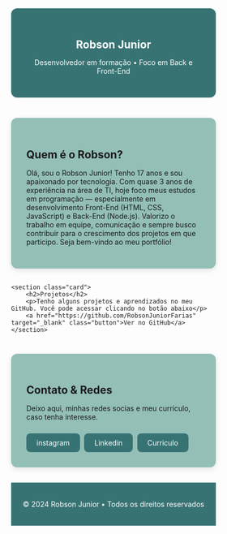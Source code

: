 <!DOCTYPE html>
<html lang="pt-br">
<head>
  <meta charset="UTF-8" />
  <meta name="viewport" content="width=device-width, initial-scale=1.0" />
  <title>Robson Junior - Desenvolvedor Junior</title>
  <style>
    * {
      margin: 0;
      padding: 0;
      box-sizing: border-box;
    }

    body {
      font-family: Calibri, sans-serif;
      background-color: #E4F2E7;
      color: #2D3E40;
      line-height: 1.6;
    }

    header {
      background-color: #387373;
      color: white;
      text-align: center;
      padding: 40px 20px;
    }

    header h1 {
      font-size: 2.5em;
      margin-bottom: 10px;
    }

    section {
      max-width: 900px;
      margin: 40px auto;
      padding: 20px;
    }

    .card {
      background-color: #93BFB7;
      border-radius: 12px;
      padding: 30px;
      margin-bottom: 30px;
      box-shadow: 0 4px 12px rgba(0, 0, 0, 0.1);
      transition: transform 0.3s ease;
    }

    .card:hover {
      transform: translateY(-5px);
    }

    .card h2 {
      margin-bottom: 15px;
      font-size: 1.5em;
    }

    .button {
      display: inline-block;
      background-color: #387373;
      color: white;
      padding: 10px 20px;
      border-radius: 8px;
      text-decoration: none;
      margin: 10px 5px 0 0;
      transition: background 0.3s ease;
    }

    .button:hover {
      background-color: #2d5c5c;
    }

    footer {
      background-color: #387373;
      color: white;
      text-align: center;
      padding: 20px;
    }

    @media (max-width: 600px) {
      header h1 {
        font-size: 1.8em;
      }

      .card {
        padding: 20px;
      }
    }
        h1{
        text-align: center;
    }
    .card1 {
        background-color: #387373;
        border-radius: 12px;
        padding: 30px;
        margin-bottom: 30px;
        color: white;
    }
  </style>
<body>
    <section class="card1">
    <h1>Robson Junior</h1>
    <p style="text-align: center;">Desenvolvedor em formação • Foco em Back e Front-End</p>
    </section>
    <section class="card">
        <h2>Quem é o Robson?</h2>
        <p>Olá, sou o Robson Junior! Tenho 17 anos e sou apaixonado por tecnologia. Com quase 3 anos de experiência na área de TI, hoje foco meus estudos em programação — especialmente em desenvolvimento Front-End (HTML, CSS, JavaScript) e Back-End (Node.js). Valorizo o trabalho em equipe, comunicação e sempre busco contribuir para o crescimento dos projetos em que participo. Seja bem-vindo ao meu portfólio!</p>
    </section>

    <section class="card">
        <h2>Projetos</h2>
        <p>Tenho alguns projetos e aprendizados no meu GitHub. Você pode acessar clicando no botão abaixo</p>
        <a href="https://github.com/RobsonJuniorFarias" target="_blank" class="button">Ver no GitHub</a>
    </section>
 
   <section class="card">
        <h2>Contato & Redes</h2>
        <p>Deixo aqui, minhas redes socias e meu currículo, caso tenha interesse.</p>
        <a href="https://www.instagram.com/robszz07/" target="_blank" class="button">instagram</a>
        <a href="https://www.linkedin.com/in/robson-junior-9a7139287/" target="_blank" class="button">Linkedin</a>
        <a href="Currículo _ Vagas.com.pdf" target="_blank" class="button">Curriculo</a>
    </section>
    <footer style="background-color: #387373;">
    <p>&copy; 2024 Robson Junior • Todos os direitos reservados</p>
  </footer>

</body>
</html>